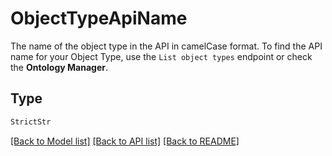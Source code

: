 # ObjectTypeApiName

The name of the object type in the API in camelCase format. To find the API name for your Object Type, use the
`List object types` endpoint or check the **Ontology Manager**.


## Type
```python
StrictStr
```


[[Back to Model list]](../../../README.md#models-v1-link) [[Back to API list]](../../../README.md#apis-v1-link) [[Back to README]](../../../README.md)

